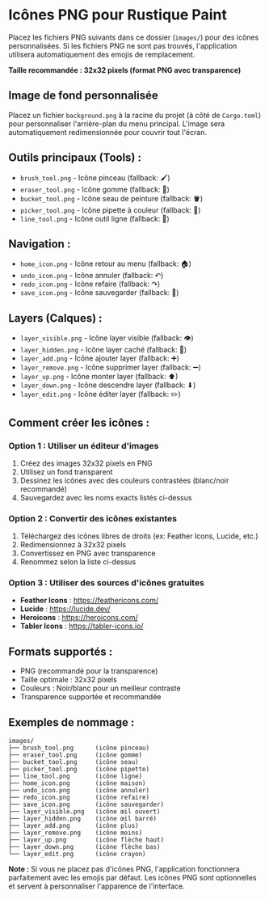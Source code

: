 # Icônes PNG pour Rustique Paint

Placez les fichiers PNG suivants dans ce dossier (`images/`) pour des icônes personnalisées. Si les fichiers PNG ne sont pas trouvés, l'application utilisera automatiquement des emojis de remplacement.

**Taille recommandée : 32x32 pixels (format PNG avec transparence)**

## Image de fond personnalisée

Placez un fichier `background.png` à la racine du projet (à côté de `Cargo.toml`) pour personnaliser l'arrière-plan du menu principal. L'image sera automatiquement redimensionnée pour couvrir tout l'écran.

## Outils principaux (Tools) :
- `brush_tool.png` - Icône pinceau (fallback: 🖌️)
- `eraser_tool.png` - Icône gomme (fallback: 🧹)
- `bucket_tool.png` - Icône seau de peinture (fallback: 🪣)
- `picker_tool.png` - Icône pipette à couleur (fallback: 🎨)
- `line_tool.png` - Icône outil ligne (fallback: 📏)

## Navigation :
- `home_icon.png` - Icône retour au menu (fallback: 🏠)
- `undo_icon.png` - Icône annuler (fallback: ↶)
- `redo_icon.png` - Icône refaire (fallback: ↷)
- `save_icon.png` - Icône sauvegarder (fallback: 💾)

## Layers (Calques) :
- `layer_visible.png` - Icône layer visible (fallback: 👁)
- `layer_hidden.png` - Icône layer caché (fallback: 🚫)
- `layer_add.png` - Icône ajouter layer (fallback: ➕)
- `layer_remove.png` - Icône supprimer layer (fallback: ➖)
- `layer_up.png` - Icône monter layer (fallback: ⬆)
- `layer_down.png` - Icône descendre layer (fallback: ⬇)
- `layer_edit.png` - Icône éditer layer (fallback: ✏️)

## Comment créer les icônes :

### Option 1 : Utiliser un éditeur d'images
1. Créez des images 32x32 pixels en PNG
2. Utilisez un fond transparent
3. Dessinez les icônes avec des couleurs contrastées (blanc/noir recommandé)
4. Sauvegardez avec les noms exacts listés ci-dessus

### Option 2 : Convertir des icônes existantes
1. Téléchargez des icônes libres de droits (ex: Feather Icons, Lucide, etc.)
2. Redimensionnez à 32x32 pixels
3. Convertissez en PNG avec transparence
4. Renommez selon la liste ci-dessus

### Option 3 : Utiliser des sources d'icônes gratuites
- **Feather Icons** : https://feathericons.com/
- **Lucide** : https://lucide.dev/
- **Heroicons** : https://heroicons.com/
- **Tabler Icons** : https://tabler-icons.io/

## Formats supportés :
- PNG (recommandé pour la transparence)
- Taille optimale : 32x32 pixels
- Couleurs : Noir/blanc pour un meilleur contraste
- Transparence supportée et recommandée

## Exemples de nommage :
```
images/
├── brush_tool.png      (icône pinceau)
├── eraser_tool.png     (icône gomme)  
├── bucket_tool.png     (icône seau)
├── picker_tool.png     (icône pipette)
├── line_tool.png       (icône ligne)
├── home_icon.png       (icône maison)
├── undo_icon.png       (icône annuler)
├── redo_icon.png       (icône refaire)
├── save_icon.png       (icône sauvegarder)
├── layer_visible.png   (icône œil ouvert)
├── layer_hidden.png    (icône œil barré)
├── layer_add.png       (icône plus)
├── layer_remove.png    (icône moins)
├── layer_up.png        (icône flèche haut)
├── layer_down.png      (icône flèche bas)
└── layer_edit.png      (icône crayon)
```

**Note :** Si vous ne placez pas d'icônes PNG, l'application fonctionnera parfaitement avec les emojis par défaut. Les icônes PNG sont optionnelles et servent à personnaliser l'apparence de l'interface.
